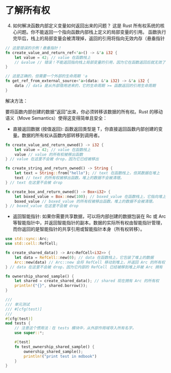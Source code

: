 # 了解所有权


4. 如何解决函数内部定义变量如何返回出来的问题？
这是 Rust 所有权系统的核心问题。你不能返回一个指向函数内部栈上定义的局部变量的引用。 函数执行完毕后，栈上的局部变量会被清理掉，返回的引用将指向无效内存（悬垂指针

```Rust
// 这是错误的示例！悬垂指针！
fn create_value_and_return_ref<'a>() -> &'a i32 {
    let value = 42; // value 在函数栈上
    // &value // 错误！不能返回指向栈上局部变量的引用，因为它在函数返回后就无效了
}

// 这是正确的，但需要一个外部的生命周期 'a
fn get_ref_from_external_source<'a>(data: &'a i32) -> &'a i32 {
    data // data 是从外部借用进来的，它的生命周期 >= 函数返回的引用生命周期
}
```

解决方法：

要将函数内部创建的数据“返回”出来，你必须转移该数据的所有权。Rust 的移动语义（Move Semantics）使得这变得简单且安全：

* 直接返回数据 (按值返回): 函数返回类型是 T，你直接返回函数内部创建的变量。数据的所有权从函数内部转移到调用者。

```Rust
fn create_value_and_return_owned() -> i32 {
    let value = 42; // value 在函数栈上
    value // value 的所有权被移出函数
} // value 在这里不会被 drop，因为它已经被移出

fn create_string_and_return_owned() -> String {
    let text = String::from("hello"); // text 在函数栈上，但其数据在堆上
    text // text 的所有权被移出函数。堆上的数据不会被清理。
} // text 在这里不会被 drop

fn create_box_and_return_owned() -> Box<i32> {
    let boxed_value = Box::new(100); // boxed_value 在函数栈上，它指向堆上的数据
    boxed_value // boxed_value 的所有权被移出函数。堆上的数据不会被清理。
} // boxed_value 在这里不会被 drop

```

* 返回智能指针: 如果你需要共享数据，可以将内部创建的数据包装在 Rc 或 Arc 等智能指针中，并返回智能指针的副本。数据的实际所有权由智能指针管理，而你返回的是智能指针的共享引用或智能指针本身（所有权转移）。

```Rust
use std::sync::Arc;
use std::cell::RefCell;

fn create_shared_data() -> Arc<RefCell<i32>> {
    let data = RefCell::new(0); // data 在函数栈上，它包装了堆上的数据
    Arc::new(data) // Arc::new 会将 RefCell 移动到堆上，并返回 Arc 的所有权
} // data 在这里不会被 drop，因为它内部的 RefCell 已经被移到堆上并被 Arc 拥有

fn ownership_shared_sample() {
    let shared = create_shared_data(); // shared 现在拥有 Arc 的所有权
    println!("{}", shared.borrow());
}
```

```Rust
///
/// 单元测试
/// #[cfg(test)]
///
#[cfg(test)]
mod tests {
    // 注意这个惯用法：在 tests 模块中，从外部作用域导入所有名字。
    use super::*;

    #[test]
    fn test_ownership_shared_sample() {
        ownership_shared_sample();
        println!("print test in mdbook")
    }
}

```

